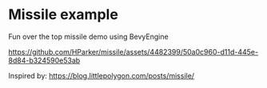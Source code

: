 # Missile example

Fun over the top missile demo using BevyEngine

https://github.com/HParker/missile/assets/4482399/50a0c960-d11d-445e-8d84-b324590e53ab

Inspired by: https://blog.littlepolygon.com/posts/missile/
